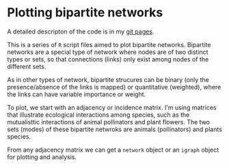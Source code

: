 Plotting bipartite networks
========================================================

A detailed descripton of the code is in my [git pages](http://pedroj.github.io/bipartite_plots/).

This is a series of `R` script files aimed to plot bipartite networks. Bipartite networks are a special type of network where nodes are of two distinct types or sets, so that connections (links) only exist among nodes of the different sets.

As in other types of network, bipartite strucures can be binary (only the presence/absence of the links is mapped) or quantitative (weighted), where the links can have variable importance or weight.

To plot, we start with an adjacency or incidence matrix. I'm using matrices that illustrate ecological interactions among species, such as the mutualisttic interactions of animal pollinators and plant flowers. The two sets (modes) of these bipartite netwroks are animals (pollinators) and plants species.

From any adjacency matrix we can get a `network` object or an `igraph` object for plotting and analysis. 

![<NCH network>](<http://pedroj.github.io/bipartite_plots/images/ggplot_prototype1.png>)
